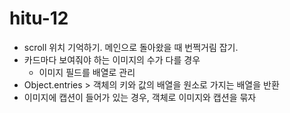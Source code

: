 # hitu-12

- scroll 위치 기억하기. 메인으로 돌아왔을 때 번쩍거림 잡기.
- 카드마다 보여줘야 하는 이미지의 수가 다를 경우
  - 이미지 필드를 배열로 관리
- Object.entries > 객체의 키와 값의 배열을 원소로 가지는 배열을 반환
- 이미지에 캡션이 들어가 있는 경우, 객체로 이미지와 캡션을 묶자



